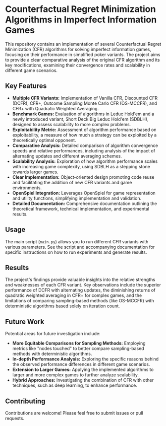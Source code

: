 # Counterfactual Regret Minimization Algorithms in Imperfect Information Games

This repository contains an implementation of several Counterfactual Regret Minimization (CFR) algorithms for solving imperfect information games, focusing on their performance in simplified poker variants. The project aims to provide a clear comparative analysis of the original CFR algorithm and its key modifications, examining their convergence rates and scalability in different game scenarios.

## Key Features

* **Multiple CFR Variants:** Implementation of Vanilla CFR, Discounted CFR (DCFR), CFR+, Outcome Sampling Monte Carlo CFR (OS-MCCFR), and CFR+ with Quadratic Weighted Averaging.
* **Benchmark Games:** Evaluation of algorithms in Leduc Hold'em and a newly introduced variant, Short Deck Big Leduc Hold'em (SDBLH), designed to assess scalability to more complex problems.
* **Exploitability Metric:** Assessment of algorithm performance based on exploitability, a measure of how much a strategy can be exploited by a theoretically optimal opponent.
* **Comparative Analysis:**  Detailed comparison of algorithm convergence speeds and relative performances, including analysis of the impact of alternating updates and different averaging schemes.
* **Scalability Analysis:**  Exploration of how algorithm performance scales with increasing game complexity, using SDBLH as a stepping stone towards larger games.
* **Clear Implementation:** Object-oriented design promoting code reuse and facilitating the addition of new CFR variants and game environments. 
* **OpenSpiel Integration:** Leverages OpenSpiel for game representation and utility functions, simplifying implementation and validation.
* **Detailed Documentation:** Comprehensive documentation outlining the theoretical framework, technical implementation, and experimental results.


## Usage

The main script (`main.py`) allows you to run different CFR variants with various parameters.  See the script and accompanying documentation for specific instructions on how to run experiments and generate results.

## Results

The project's findings provide valuable insights into the relative strengths and weaknesses of each CFR variant.  Key observations include the superior performance of DCFR with alternating updates, the diminishing returns of quadratic weighted averaging in CFR+ for complex games, and the limitations of comparing sampling-based methods (like OS-MCCFR) with deterministic algorithms based solely on iteration count.

## Future Work

Potential areas for future investigation include:

* **More Equitable Comparisons for Sampling Methods:** Employing metrics like "nodes touched" to better compare sampling-based methods with deterministic algorithms.
* **In-depth Performance Analysis:**  Exploring the specific reasons behind the observed performance differences in different game scenarios.
* **Extension to Larger Games:**  Applying the implemented algorithms to larger and more complex games to further analyze scalability.
* **Hybrid Approaches:**  Investigating the combination of CFR with other techniques, such as deep learning, to enhance performance.


## Contributing

Contributions are welcome!  Please feel free to submit issues or pull requests.

